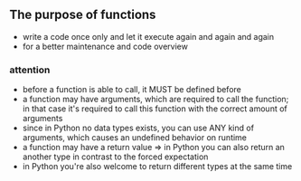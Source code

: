 ##	The purpose of functions

-	write a code once only and let it execute again and again and again
-	for a better maintenance and code overview

###	attention

-	before a function is able to call, it MUST be defined before
-	a function may have arguments, which are required to call the function; in that case it's required to call this function with the correct amount of arguments
-	since in Python no data types exists, you can use ANY kind of arguments, which causes an undefined behavior on runtime
-	a function may have a return value => in Python you can also return an another type in contrast to the forced expectation
-	in Python you're also welcome to return different types at the same time